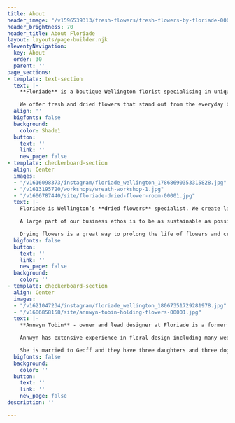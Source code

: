 ```yaml
---
title: About
header_image: "/v1596539313/fresh-flowers/fresh-flowers-by-floriade-00037.jpg"
header_brightness: 70
header_title: About Floriade
layout: layouts/page-builder.njk
eleventyNavigation:
  key: About
  order: 30
  parent: ''
page_sections:
- template: text-section
  text: |-
    **Floriade** is a boutique Wellington florist specialising in unique fresh and dried floral arrangements. We believe that flowers delight the senses and bring an emotional response through colour, fragrance, texture and composition.

    We offer fresh and dried flowers that stand out from the everyday because we like to use unusual flowers and foliage as well as traditional favourites in our designs. Every floral arrangement we create is bespoke and individual.
  align: ''
  bigfonts: false
  background:
    color: Shade1
  button:
    text: ''
    link: ''
    new_page: false
- template: checkerboard-section
  align: Center
  images:
  - "/v1616098373/instagram/floriade_wellington_17868690353315828.jpg"
  - "/v1613195720/workshops/wreath-workshop-1.jpg"
  - "/v1606787440/site/floriade-dried-flower-room-00001.jpg"
  text: |-
    Floriade is Wellington’s **dried flowers** specialist. We create large dried floral sculptures for corporate events, weddings and commercial installations.

    A large part of our business ethos is to be as sustainable as possible by preventing wastage. We intentionally source our flowers with the intention of drying whatever we can.

    Drying flowers is a great way to prolong the life of flowers and create something sculptural, textural and beautiful. We have a custom-built flower drying machine that allows us to provide the highest quality dried flowers.
  bigfonts: false
  button:
    text: ''
    link: ''
    new_page: false
  background:
    color: ''
- template: checkerboard-section
  align: Center
  images:
  - "/v1621047234/instagram/floriade_wellington_18067351729281978.jpg"
  - "/v1606858158/site/annwyn-tobin-holding-flowers-00001.jpg"
  text: |-
    **Annwyn Tobin** - owner and lead designer at Floriade is a former landscape architect and photographer. Her passion for designing with flowers and foliage was the inspiration to open Floriade, Wellington’s very own local boutique floral design store.

    Annwyn has extensive experience in floral design including many weddings and events for more than 20 years.

    She is married to Geoff and they have three daughters and three doggies. They love living in Miramar and bringing the floral joy to Wellington.
  bigfonts: false
  background:
    color: ''
  button:
    text: ''
    link: ''
    new_page: false
description: ''

---
```

